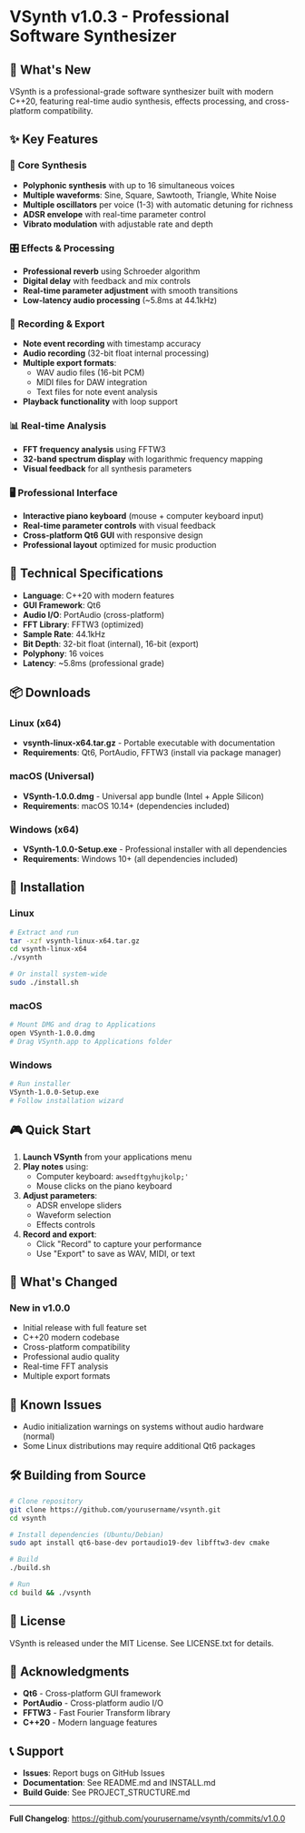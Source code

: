 # VSynth v1.0.3 - Professional Software Synthesizer

## 🎹 What's New

VSynth is a professional-grade software synthesizer built with modern C++20, featuring real-time audio synthesis, effects processing, and cross-platform compatibility.

## ✨ Key Features

### 🎵 **Core Synthesis**
- **Polyphonic synthesis** with up to 16 simultaneous voices
- **Multiple waveforms**: Sine, Square, Sawtooth, Triangle, White Noise
- **Multiple oscillators** per voice (1-3) with automatic detuning for richness
- **ADSR envelope** with real-time parameter control
- **Vibrato modulation** with adjustable rate and depth

### 🎛️ **Effects & Processing**
- **Professional reverb** using Schroeder algorithm
- **Digital delay** with feedback and mix controls
- **Real-time parameter adjustment** with smooth transitions
- **Low-latency audio processing** (~5.8ms at 44.1kHz)

### 🎤 **Recording & Export**
- **Note event recording** with timestamp accuracy
- **Audio recording** (32-bit float internal processing)
- **Multiple export formats**:
  - WAV audio files (16-bit PCM)
  - MIDI files for DAW integration
  - Text files for note event analysis
- **Playback functionality** with loop support

### 📊 **Real-time Analysis**
- **FFT frequency analysis** using FFTW3
- **32-band spectrum display** with logarithmic frequency mapping
- **Visual feedback** for all synthesis parameters

### 🖥️ **Professional Interface**
- **Interactive piano keyboard** (mouse + computer keyboard input)
- **Real-time parameter controls** with visual feedback
- **Cross-platform Qt6 GUI** with responsive design
- **Professional layout** optimized for music production

## 🔧 **Technical Specifications**

- **Language**: C++20 with modern features
- **GUI Framework**: Qt6
- **Audio I/O**: PortAudio (cross-platform)
- **FFT Library**: FFTW3 (optimized)
- **Sample Rate**: 44.1kHz
- **Bit Depth**: 32-bit float (internal), 16-bit (export)
- **Polyphony**: 16 voices
- **Latency**: ~5.8ms (professional grade)

## 📦 **Downloads**

### Linux (x64)
- **vsynth-linux-x64.tar.gz** - Portable executable with documentation
- **Requirements**: Qt6, PortAudio, FFTW3 (install via package manager)

### macOS (Universal)
- **VSynth-1.0.0.dmg** - Universal app bundle (Intel + Apple Silicon)
- **Requirements**: macOS 10.14+ (dependencies included)

### Windows (x64)
- **VSynth-1.0.0-Setup.exe** - Professional installer with all dependencies
- **Requirements**: Windows 10+ (all dependencies included)

## 🚀 **Installation**

### Linux
```bash
# Extract and run
tar -xzf vsynth-linux-x64.tar.gz
cd vsynth-linux-x64
./vsynth

# Or install system-wide
sudo ./install.sh
```

### macOS
```bash
# Mount DMG and drag to Applications
open VSynth-1.0.0.dmg
# Drag VSynth.app to Applications folder
```

### Windows
```bash
# Run installer
VSynth-1.0.0-Setup.exe
# Follow installation wizard
```

## 🎮 **Quick Start**

1. **Launch VSynth** from your applications menu
2. **Play notes** using:
   - Computer keyboard: `awsedftgyhujkolp;'`
   - Mouse clicks on the piano keyboard
3. **Adjust parameters**:
   - ADSR envelope sliders
   - Waveform selection
   - Effects controls
4. **Record and export**:
   - Click "Record" to capture your performance
   - Use "Export" to save as WAV, MIDI, or text

## 🔄 **What's Changed**

### New in v1.0.0
- Initial release with full feature set
- C++20 modern codebase
- Cross-platform compatibility
- Professional audio quality
- Real-time FFT analysis
- Multiple export formats

## 🐛 **Known Issues**

- Audio initialization warnings on systems without audio hardware (normal)
- Some Linux distributions may require additional Qt6 packages

## 🛠️ **Building from Source**

```bash
# Clone repository
git clone https://github.com/yourusername/vsynth.git
cd vsynth

# Install dependencies (Ubuntu/Debian)
sudo apt install qt6-base-dev portaudio19-dev libfftw3-dev cmake

# Build
./build.sh

# Run
cd build && ./vsynth
```

## 📄 **License**

VSynth is released under the MIT License. See LICENSE.txt for details.

## 🙏 **Acknowledgments**

- **Qt6** - Cross-platform GUI framework
- **PortAudio** - Cross-platform audio I/O
- **FFTW3** - Fast Fourier Transform library
- **C++20** - Modern language features

## 📞 **Support**

- **Issues**: Report bugs on GitHub Issues
- **Documentation**: See README.md and INSTALL.md
- **Build Guide**: See PROJECT_STRUCTURE.md

---

**Full Changelog**: https://github.com/yourusername/vsynth/commits/v1.0.0

